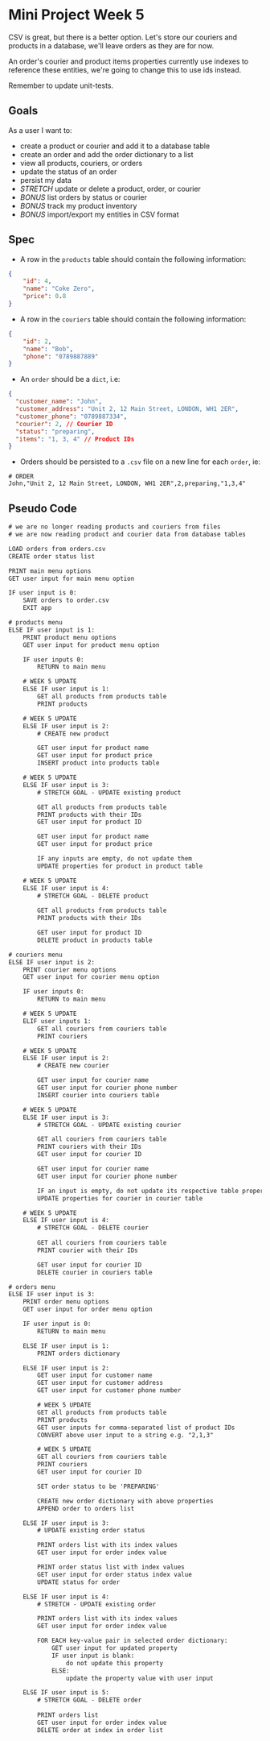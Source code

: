 # Mini Project Week 5

CSV is great, but there is a better option. Let's store our couriers and products in a database, we'll leave orders as they are for now.

An order's courier and product items properties currently use indexes to reference these entities, we're going to change this to use ids instead.

Remember to update unit-tests.

## Goals

As a user I want to:

- create a product or courier and add it to a database table
- create an order and add the order dictionary to a list
- view all products, couriers, or orders
- update the status of an order
- persist my data
- _STRETCH_ update or delete a product, order, or courier
- _BONUS_ list orders by status or courier
- _BONUS_ track my product inventory
- _BONUS_ import/export my entities in CSV format

## Spec

- A row in the `products` table should contain the following information:

```json
{
    "id": 4,
    "name": "Coke Zero",
    "price": 0.8
}
```

- A row in the `couriers` table should contain the following information:

```json
{
    "id": 2,
    "name": "Bob",
    "phone": "0789887889"
}
```

- An `order` should be a `dict`, i.e:

```json
{
  "customer_name": "John",
  "customer_address": "Unit 2, 12 Main Street, LONDON, WH1 2ER",
  "customer_phone": "0789887334",
  "courier": 2, // Courier ID
  "status": "preparing",
  "items": "1, 3, 4" // Product IDs
}
```

- Orders should be persisted to a `.csv` file on a new line for each `order`, ie:

```csv
# ORDER
John,"Unit 2, 12 Main Street, LONDON, WH1 2ER",2,preparing,"1,3,4"
```

## Pseudo Code

```txt
# we are no longer reading products and couriers from files
# we are now reading product and courier data from database tables

LOAD orders from orders.csv
CREATE order status list

PRINT main menu options
GET user input for main menu option

IF user input is 0:
    SAVE orders to order.csv
    EXIT app

# products menu
ELSE IF user input is 1:
    PRINT product menu options
    GET user input for product menu option

    IF user inputs 0:
        RETURN to main menu

    # WEEK 5 UPDATE
    ELSE IF user input is 1:
        GET all products from products table
        PRINT products

    # WEEK 5 UPDATE
    ELSE IF user input is 2:
        # CREATE new product

        GET user input for product name
        GET user input for product price
        INSERT product into products table

    # WEEK 5 UPDATE
    ELSE IF user input is 3: 
        # STRETCH GOAL - UPDATE existing product

        GET all products from products table
        PRINT products with their IDs
        GET user input for product ID

        GET user input for product name
        GET user input for product price

        IF any inputs are empty, do not update them
        UPDATE properties for product in product table

    # WEEK 5 UPDATE
    ELSE IF user input is 4:
        # STRETCH GOAL - DELETE product
        
        GET all products from products table
        PRINT products with their IDs

        GET user input for product ID
        DELETE product in products table

# couriers menu
ELSE IF user input is 2:
    PRINT courier menu options
    GET user input for courier menu option

    IF user inputs 0:
        RETURN to main menu

    # WEEK 5 UPDATE
    ELIF user inputs 1:
        GET all couriers from couriers table
        PRINT couriers

    # WEEK 5 UPDATE
    ELSE IF user input is 2:
        # CREATE new courier

        GET user input for courier name
        GET user input for courier phone number
        INSERT courier into couriers table

    # WEEK 5 UPDATE
    ELSE IF user input is 3: 
        # STRETCH GOAL - UPDATE existing courier

        GET all couriers from couriers table
        PRINT couriers with their IDs
        GET user input for courier ID

        GET user input for courier name
        GET user input for courier phone number

        IF an input is empty, do not update its respective table property
        UPDATE properties for courier in courier table

    # WEEK 5 UPDATE
    ELSE IF user input is 4:
        # STRETCH GOAL - DELETE courier
                
        GET all couriers from couriers table
        PRINT courier with their IDs

        GET user input for courier ID
        DELETE courier in couriers table

# orders menu
ELSE IF user input is 3:
    PRINT order menu options
    GET user input for order menu option

    IF user input is 0:
        RETURN to main menu

    ELSE IF user input is 1:
        PRINT orders dictionary

    ELSE IF user input is 2:
        GET user input for customer name
        GET user input for customer address
        GET user input for customer phone number

        # WEEK 5 UPDATE
        GET all products from products table
        PRINT products
        GET user inputs for comma-separated list of product IDs
        CONVERT above user input to a string e.g. "2,1,3"

        # WEEK 5 UPDATE
        GET all couriers from couriers table
        PRINT couriers
        GET user input for courier ID

        SET order status to be 'PREPARING'

        CREATE new order dictionary with above properties
        APPEND order to orders list

    ELSE IF user input is 3:
        # UPDATE existing order status

        PRINT orders list with its index values
        GET user input for order index value

        PRINT order status list with index values
        GET user input for order status index value
        UPDATE status for order

    ELSE IF user input is 4:
        # STRETCH - UPDATE existing order

        PRINT orders list with its index values
        GET user input for order index value

        FOR EACH key-value pair in selected order dictionary:
            GET user input for updated property
            IF user input is blank:
                do not update this property
            ELSE:
                update the property value with user input

    ELSE IF user input is 5:
        # STRETCH GOAL - DELETE order
                    
        PRINT orders list
        GET user input for order index value
        DELETE order at index in order list
```
